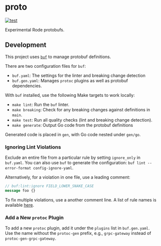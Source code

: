 # proto

[![test](https://github.com/rode/proto/actions/workflows/test.yaml/badge.svg)](https://github.com/rode/proto/actions/workflows/test.yaml)

Experimental Rode protobufs. 

## Development

This project uses [`buf`](https://docs.buf.build/installation) to manage protobuf definitions.

There are two configuration files for `buf`:

- `buf.yaml`: The settings for the linter and breaking change detection
- `buf.gen.yaml`: Manages `protoc` plugins as well as protobuf dependencies.

With `buf` installed, use the following Make targets to work locally: 

- `make lint`: Run the `buf` linter.
- `make breaking`: Check for any breaking changes against definitions in `main`.
- `make test`: Run all quality checks (lint and breaking change detection). 
- `make generate`: Output Go code from the protobuf definitions

Generated code is placed in `gen`, with Go code nested under `gen/go`.

### Ignoring Lint Violations

Exclude an entire file from a particular rule by setting `ignore_only` in `buf.yaml`. You can also use `buf` to generate
the configuration: `buf lint --error-format config-ignore-yaml`. 

Alternatively, for a violation in one file, use a leading comment:

```protobuf
// buf:lint:ignore FIELD_LOWER_SNAKE_CASE
message foo {}
```

To fix multiple violations, use a another comment line. A list of rule names is available [here](https://docs.buf.build/configuration/v1beta1/lint-rules/).

### Add a New `protoc` Plugin

To add a new `protoc` plugin, add it under the `plugins` list in `buf.gen.yaml`. 
Use the name without the `protoc-gen` prefix, e.g., `grpc-gateway` instead of `protoc-gen-grpc-gateway`. 
